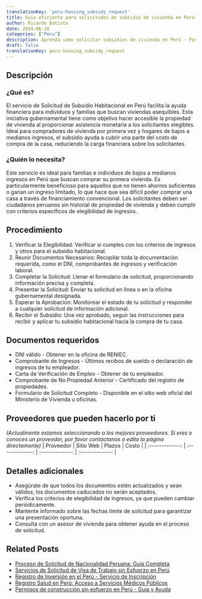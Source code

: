 ```yaml
---
translationKey: 'peru-housing_subsidy_request'
title: Guía eficiente para solicitudes de subsidio de vivienda en Perú
author: Ricardo Batista
date: 2024-06-26
categories: ["Peru"]
description: Aprenda cómo solicitar subsidios de vivienda en Perú - Pasos, documentos requeridos e información de elegibilidad.
draft: false
translationKey: peru-housing_subsidy_request
---
```


## Descripción
### ¿Qué es?
El servicio de Solicitud de Subsidio Habitacional en Perú facilita la ayuda financiera para individuos y familias que buscan viviendas asequibles. Esta iniciativa gubernamental tiene como objetivo hacer accesible la propiedad de vivienda al proporcionar asistencia monetaria a los solicitantes elegibles. Ideal para compradores de vivienda por primera vez y hogares de bajos a medianos ingresos, el subsidio ayuda a cubrir una parte del costo de compra de la casa, reduciendo la carga financiera sobre los solicitantes.

### ¿Quién lo necesita?
Este servicio es ideal para familias e individuos de bajos a medianos ingresos en Perú que buscan comprar su primera vivienda. Es particularmente beneficioso para aquellos que no tienen ahorros suficientes o ganan un ingreso limitado, lo que hace que sea difícil poder comprar una casa a través de financiamiento convencional. Los solicitantes deben ser ciudadanos peruanos sin historial de propiedad de vivienda y deben cumplir con criterios específicos de elegibilidad de ingresos.

## Procedimiento

1. Verificar la Elegibilidad: Verificar si cumples con los criterios de ingresos y otros para el subsidio habitacional.
2. Reunir Documentos Necesarios: Recopilar toda la documentación requerida, como el DNI, comprobantes de ingresos y verificación laboral.
3. Completar la Solicitud: Llenar el formulario de solicitud, proporcionando información precisa y completa.
4. Presentar la Solicitud: Enviar tu solicitud en línea o en la oficina gubernamental designada.
5. Esperar la Aprobación: Monitorear el estado de tu solicitud y responder a cualquier solicitud de información adicional.
6. Recibir el Subsidio: Una vez aprobado, seguir las instrucciones para recibir y aplicar tu subsidio habitacional hacia la compra de tu casa.

## Documentos requeridos

- DNI válido - Obtener en la oficina de RENIEC.
- Comprobante de Ingresos - Últimos recibos de sueldo o declaración de ingresos de tu empleador.
- Carta de Verificación de Empleo - Obtener de tu empleador.
- Comprobante de No Propiedad Anterior - Certificado del registro de propiedades.
- Formulario de Solicitud Completo - Disponible en el sitio web oficial del Ministerio de Vivienda u oficinas.

## Proveedores que pueden hacerlo por ti
_(Actualmente estamos seleccionando a los mejores proveedores. Si eres o conoces un proveedor, por favor contáctanos o edita la página directamente)_
| Proveedor     |     Sitio Web     |     Plazos    |       Costo      |
| :-------------: | :-------------: |  :-------------: | :-------------: |

## Detalles adicionales

- Asegúrate de que todos los documentos estén actualizados y sean válidos; los documentos caducados no serán aceptados.
- Verifica los criterios de elegibilidad de ingresos, ya que pueden cambiar periódicamente.
- Mantente informado sobre las fechas límite de solicitud para garantizar una presentación oportuna.
- Consulta con un asesor de vivienda para obtener ayuda en el proceso de solicitud.


## Related Posts

- [Proceso de Solicitud de Nacionalidad Peruana: Guía Completa](https://tramitit.com/es/guides/peru/solicitud_de_nacionalidad/)
- [Servicios de Solicitud de Visa de Trabajo sin Esfuerzo en Perú](https://tramitit.com/es/guides/peru/solicitud_de_visa_de_trabajo/)
- [Registro de Inversión en el Perú - Servicio de Inscripción](https://tramitit.com/es/guides/peru/inscripción_al_registro_de_inversiones/)
- [Registro Salud en Perú: Acceso a Servicios Médicos Públicos](https://tramitit.com/es/guides/peru/inscripción_al_sistema_de_salud/)
- [Permisos de construcción sin esfuerzo en Perú - Guía y Ayuda](https://tramitit.com/es/guides/peru/permiso_de_construcción/)